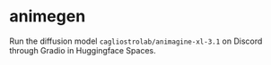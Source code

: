 # animegen
 Run the diffusion model `cagliostrolab/animagine-xl-3.1` on Discord through Gradio in Huggingface Spaces.
